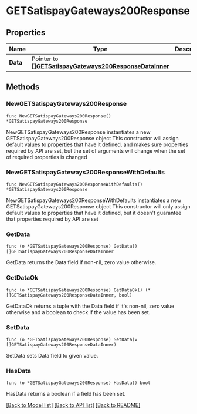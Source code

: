 # GETSatispayGateways200Response

## Properties

Name | Type | Description | Notes
------------ | ------------- | ------------- | -------------
**Data** | Pointer to [**[]GETSatispayGateways200ResponseDataInner**](GETSatispayGateways200ResponseDataInner.md) |  | [optional] 

## Methods

### NewGETSatispayGateways200Response

`func NewGETSatispayGateways200Response() *GETSatispayGateways200Response`

NewGETSatispayGateways200Response instantiates a new GETSatispayGateways200Response object
This constructor will assign default values to properties that have it defined,
and makes sure properties required by API are set, but the set of arguments
will change when the set of required properties is changed

### NewGETSatispayGateways200ResponseWithDefaults

`func NewGETSatispayGateways200ResponseWithDefaults() *GETSatispayGateways200Response`

NewGETSatispayGateways200ResponseWithDefaults instantiates a new GETSatispayGateways200Response object
This constructor will only assign default values to properties that have it defined,
but it doesn't guarantee that properties required by API are set

### GetData

`func (o *GETSatispayGateways200Response) GetData() []GETSatispayGateways200ResponseDataInner`

GetData returns the Data field if non-nil, zero value otherwise.

### GetDataOk

`func (o *GETSatispayGateways200Response) GetDataOk() (*[]GETSatispayGateways200ResponseDataInner, bool)`

GetDataOk returns a tuple with the Data field if it's non-nil, zero value otherwise
and a boolean to check if the value has been set.

### SetData

`func (o *GETSatispayGateways200Response) SetData(v []GETSatispayGateways200ResponseDataInner)`

SetData sets Data field to given value.

### HasData

`func (o *GETSatispayGateways200Response) HasData() bool`

HasData returns a boolean if a field has been set.


[[Back to Model list]](../README.md#documentation-for-models) [[Back to API list]](../README.md#documentation-for-api-endpoints) [[Back to README]](../README.md)


